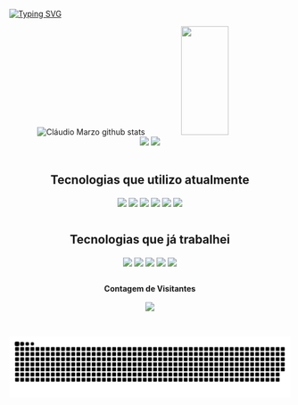 [![Typing SVG](https://readme-typing-svg.herokuapp.com?font=Fira+Code&weight=100&size=50&pause=1000&color=B0C4DE&center=true&vCenter=true&width=1000&height=100&lines=Ol%C3%A1%2C+me+chamo+Cl%C3%A1udio+Marzo;Sou+de+Mau%C3%A9s+-+Amazonas)](https://git.io/typing-svg)


<div align="center">  
  <img width="49%" height="195px" src="https://github-readme-stats.vercel.app/api?username=ClaudioMarzo&show_icons=true&count_private=true&hide_border=true&title_color=B0C4DE&text_color=c9d1d9&bg_color=0d1117" alt="Cláudio Marzo github stats" /> 
  <img width="41%" height="195px" src="https://github-readme-stats.vercel.app/api/top-langs/?username=ClaudioMarzo&layout=compact&hide_border=true&title_color=B0C4DE&text_color=ff91a4&bg_color=0d1117" />
</div>
<div align="center"> 
  <a href="https://www.instagram.com/claudiomarzo_/?hl=pt-br" target="_blank"><img src="https://img.shields.io/badge/-Instagram-%23E4405F?style=for-the-badge&logo=instagram&logoColor=white" target="_blank"></a>
  <a href="https://www.linkedin.com/in/cl%C3%A1udio-marzo-442627206/" target="_blank"><img src="https://img.shields.io/badge/-LinkedIn-%230077B5?style=for-the-badge&logo=linkedin&logoColor=white" target="_blank"></a> 
</div>
<div style="display: inline_block" align="center"><br>
  <h2>Tecnologias que utilizo atualmente</h2>
  <img align="center"  src="https://img.shields.io/badge/Flutter-02569B?style=for-the-badge&logo=flutter&logoColor=white">
  <img align="center"  src="https://img.shields.io/badge/Dart-0175C2?style=for-the-badge&logo=dart&logoColor=white">
  <img align="center"  src="https://img.shields.io/badge/Python-14354C?style=for-the-badge&logo=python&logoColor=white">
  <img align="center" src="https://img.shields.io/badge/Azure_DevOps-0078D7?style=for-the-badge&logo=azure-devops&logoColor=white">
  <img align="center" src="https://img.shields.io/badge/-.NET%206.0-blueviolet?style=for-the-badge&logo=.net&logoColor=white"">
  <img align="center"  src="https://img.shields.io/badge/C%23-239120?style=for-the-badge&logo=c-sharp&logoColor=white">
</div>

<div style="display: inline_block" align="center"><br>
  <h2>Tecnologias que já trabalhei</h2>
  <img align="center"  src="https://img.shields.io/badge/Java-ED8B00?style=for-the-badge&logo=java&logoColor=white">
  <img align="center"  src="https://img.shields.io/badge/JavaScript-F7DF1E?style=for-the-badge&logo=javascript&logoColor=black">
  <img align="center"  src="https://img.shields.io/badge/HTML5-E34F26?style=for-the-badge&logo=html5&logoColor=white">
  <img align="center"  src="https://img.shields.io/badge/CSS3-1572B6?style=for-the-badge&logo=css3&logoColor=white">
  <img align="center"  src="https://img.shields.io/badge/MongoDB-4EA94B?style=for-the-badge&logo=mongodb&logoColor=white">
     
</div>

<div align="center">
<br><p align="centre"><b>Contagem de Visitantes</b></p>  
<p align="center"><img align="center" src="https://profile-counter.glitch.me/{ClaudioMarzo}/count.svg" /></p> 
<br>
</div>

![Snake animation](https://github.com/ClaudioMarzo/ClaudioMarzo/blob/output/github-contribution-grid-snake.svg)
